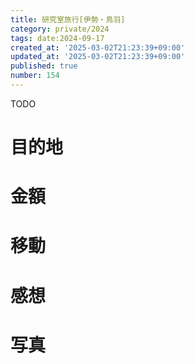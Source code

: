 ```yaml
---
title: 研究室旅行[伊勢・鳥羽]
category: private/2024
tags: date:2024-09-17
created_at: '2025-03-02T21:23:39+09:00'
updated_at: '2025-03-02T21:23:39+09:00'
published: true
number: 154
---
```


TODO

# 目的地


# 金額


# 移動


# 感想


# 写真

